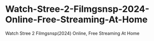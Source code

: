 # Watch-Stree-2-Filmgsnsp-2024-Online-Free-Streaming-At-Home
Watch Stree 2 Filmgsnsp(2024) Online, Free Streaming At Home
